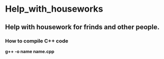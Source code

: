 # Help_with_houseworks
## Help with housework for frinds and other people.

### How to compile C++ code
**g++ -o name name.cpp**
